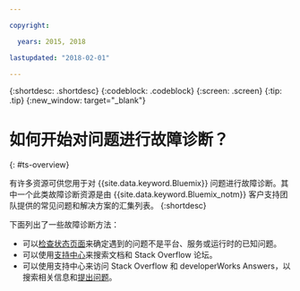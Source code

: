 ```yaml
---

copyright:

  years: 2015, 2018

lastupdated: "2018-02-01"

---
```


{:shortdesc: .shortdesc}
{:codeblock: .codeblock}
{:screen: .screen}
{:tip: .tip}
{:new_window: target="_blank"}


# 如何开始对问题进行故障诊断？
{: #ts-overview}

有许多资源可供您用于对 {{site.data.keyword.Bluemix}} 问题进行故障诊断。其中一个此类故障诊断资源是由 {{site.data.keyword.Bluemix_notm}} 客户支持团队提供的常见问题和解决方案的汇集列表。
{:shortdesc}

下面列出了一些故障诊断方法：
* 可以[检查状态页面](/docs/get-support/ViewStatus.html#viewing-bluemix-status)来确定遇到的问题不是平台、服务或运行时的已知问题。
* 可以使用[支持中心](/docs/get-support/howtogetsupport.html#using-avatar)来搜索文档和 Stack Overflow 论坛。
* 可以使用支持中心来访问 Stack Overflow 和 developerWorks Answers，以搜索相关信息和[提出问题](/docs/get-support/howtogetsupport.html#asking-a-question)。
